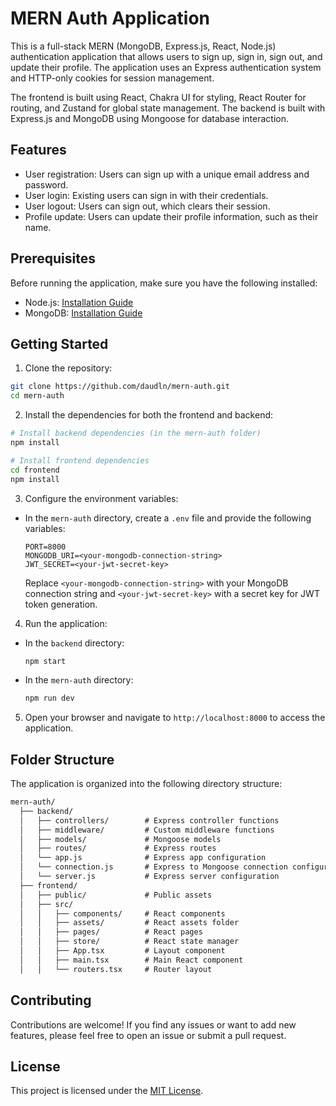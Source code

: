 # MERN Auth Application

This is a full-stack MERN (MongoDB, Express.js, React, Node.js) authentication application that allows users to sign up, sign in, sign out, and update their profile. The application uses an Express authentication system and HTTP-only cookies for session management.

The frontend is built using React, Chakra UI for styling, React Router for routing, and Zustand for global state management. The backend is built with Express.js and MongoDB using Mongoose for database interaction.

## Features

- User registration: Users can sign up with a unique email address and password.
- User login: Existing users can sign in with their credentials.
- User logout: Users can sign out, which clears their session.
- Profile update: Users can update their profile information, such as their name.

## Prerequisites

Before running the application, make sure you have the following installed:

- Node.js: [Installation Guide](https://nodejs.org)
- MongoDB: [Installation Guide](https://docs.mongodb.com/manual/installation/)

## Getting Started

1. Clone the repository:

```bash
git clone https://github.com/daudln/mern-auth.git
cd mern-auth
```

2. Install the dependencies for both the frontend and backend:

```bash
# Install backend dependencies (in the mern-auth folder)
npm install

# Install frontend dependencies
cd frontend
npm install
```

3. Configure the environment variables:

- In the `mern-auth` directory, create a `.env` file and provide the following variables:

  ```env
  PORT=8000
  MONGODB_URI=<your-mongodb-connection-string>
  JWT_SECRET=<your-jwt-secret-key>
  ```

  Replace `<your-mongodb-connection-string>` with your MongoDB connection string and `<your-jwt-secret-key>` with a secret key for JWT token generation.

4. Run the application:

- In the `backend` directory:

  ```bash
  npm start
  ```

- In the `mern-auth` directory:

  ```bash
  npm run dev
  ```

5. Open your browser and navigate to `http://localhost:8000` to access the application.

## Folder Structure

The application is organized into the following directory structure:

```markdown
mern-auth/
  ├── backend/
  │   ├── controllers/        # Express controller functions
  │   ├── middleware/         # Custom middleware functions
  │   ├── models/             # Mongoose models
  │   ├── routes/             # Express routes
  │   └── app.js              # Express app configuration
  │   └── connection.js       # Express to Mongoose connection configuration
  │   └── server.js           # Express server configuration
  ├── frontend/
  │   ├── public/             # Public assets
  │   ├── src/
  │   │   ├── components/     # React components
  │   │   ├── assets/         # React assets folder
  │   │   ├── pages/          # React pages
  │   │   ├── store/          # React state manager
  │   │   ├── App.tsx         # Layout component
  │   │   ├── main.tsx        # Main React component
  │   │   └── routers.tsx     # Router layout
```

## Contributing

Contributions are welcome! If you find any issues or want to add new features, please feel free to open an issue or submit a pull request.

## License

This project is licensed under the [MIT License](LICENSE).
